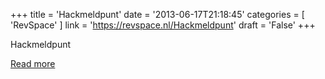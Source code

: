 +++
title = 'Hackmeldpunt'
date = '2013-06-17T21:18:45'
categories = [ 
 'RevSpace' 
] 
link = 'https://revspace.nl/Hackmeldpunt'
draft = 'False'
+++

<div class="mw-content-ltr mw-parser-output" dir="ltr" lang="en-GB"><p><a class="mw-selflink selflink">Hackmeldpunt</a>
</p></div>

[Read more](https://revspace.nl/Hackmeldpunt)